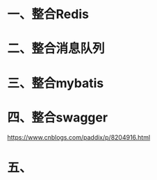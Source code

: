 
# 一、整合Redis

# 二、整合消息队列

# 三、整合mybatis

# 四、整合swagger

https://www.cnblogs.com/paddix/p/8204916.html

# 五、